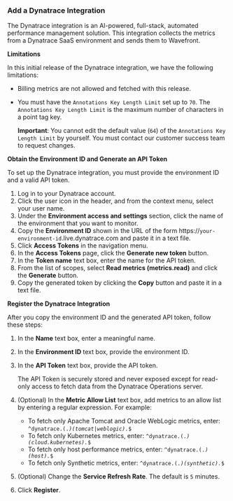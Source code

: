 ### Add a Dynatrace Integration

The Dynatrace integration is an AI-powered, full-stack, automated performance management solution. This integration collects the metrics from a Dynatrace SaaS environment and sends them to Wavefront.

**Limitations**

In this initial release of the Dynatrace integration, we have the following limitations:

* Billing metrics are not allowed and fetched with this release.
* You must have the <code>Annotations Key Length Limit</code> set up to <code>70</code>. The <code>Annotations Key Length Limit</code> is the maximum number of characters in a point tag key.

  **Important**: You cannot edit the default value (<code>64</code>) of the <code>Annotations Key Length Limit</code> by yourself. You must contact our customer success team to request changes.

**Obtain the Environment ID and Generate an API Token**

To set up the Dynatrace integration, you must provide the environment ID and a valid API token. 

1. Log in to your Dynatrace account.
2. Click the user icon in the header, and from the context menu, select your user name.
3. Under the **Environment access and settings** section, click the name of the environment that you want to monitor.
4. Copy the **Environment ID** shown in the URL of the form https://<code>your-environment-id</code>.live.dynatrace.com and paste it in a text file. 
5. Click **Access Tokens** in the navigation menu.
6. In the **Access Tokens** page, click the **Generate new token** button.
7. In the **Token name** text box, enter the name for the API token.
8. From the list of scopes, select **Read metrics (metrics.read)** and click the **Generate** button.
9. Copy the generated token by clicking the **Copy** button and paste it in a text file.

**Register the Dynatrace Integration**

After you copy the environment ID and the generated API token, follow these steps:

1. In the **Name** text box, enter a meaningful name.
2. In the **Environment ID** text box, provide the environment ID.
3. In the **API Token** text box, provide the API token.
  
   The API Token is securely stored and never exposed except for read-only access to fetch data from the Dynatrace Operations server.
   
4. (Optional) In the **Metric Allow List** text box, add metrics to an allow list by entering a regular expression. For example:
    * To fetch only Apache Tomcat and Oracle WebLogic metrics, enter: <code>^dynatrace.(.*)(tomcat|weblogic).*$</code>
    * To fetch only Kubernetes metrics, enter: <code>^dynatrace.(.*)(cloud.kubernetes).*$</code>
    * To fetch only host performance metrics, enter: <code>^dynatrace.(.*)(host).*$</code>
    * To fetch only Synthetic metrics, enter: <code>^dynatrace.(.*)(synthetic).*$</code>
5. (Optional) Change the **Service Refresh Rate**. The default is `5` minutes.
6. Click **Register**.
